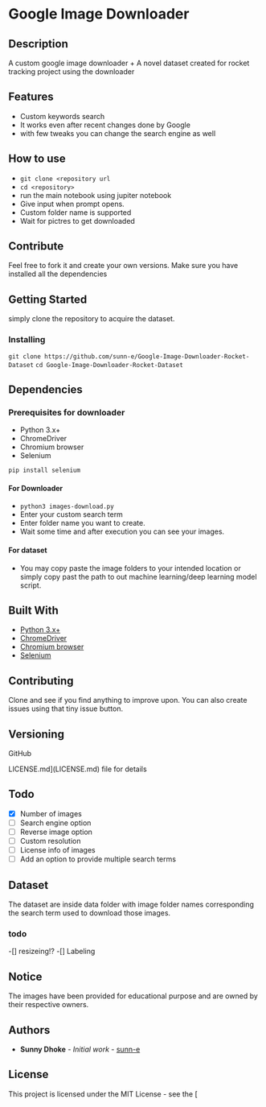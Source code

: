 # Google Image Downloader

## Description

A custom google image downloader + A novel dataset created for rocket tracking project using the downloader

## Features

- Custom keywords search
- It works even after recent changes done by Google
- with few tweaks you can change the search engine as well

## How to use

- `git clone <repository url`
- `cd <repository>`
- run the main notebook using jupiter notebook
- Give input when prompt opens.
- Custom folder name is supported
- Wait for pictres to get downloaded

## Contribute

Feel free to fork it and create your own versions. Make sure you have installed all the dependencies

## Getting Started

simply clone the repository to acquire the dataset.

### Installing

`git clone https://github.com/sunn-e/Google-Image-Downloader-Rocket-Dataset`
`cd Google-Image-Downloader-Rocket-Dataset`

## Dependencies

### Prerequisites for downloader

- Python 3.x+
- ChromeDriver
- Chromium browser
- Selenium

```
pip install selenium
```
#### For Downloader

- `python3 images-download.py`
- Enter your custom search term
- Enter folder name you want to create.
- Wait some time and after execution you can see your images.

#### For dataset

- You may copy paste the image folders to your intended location or simply copy past the path to out machine learning/deep learning model script.


## Built With

- [Python 3.x+](https://www.python.org/download/releases/3.0/)
- [ChromeDriver](https://chromedriver.chromium.org/)
- [Chromium browser](https://chromium.woolyss.com/download/en/)
- [Selenium](https://www.selenium.dev/)

## Contributing

Clone and see if you find anything to improve upon. You can also create issues using that tiny issue button.
## Versioning

GitHub

LICENSE.md](LICENSE.md) file for details

## Todo

-[x] Number of images
-[ ] Search engine option
-[ ] Reverse image option
-[ ] Custom resolution
-[ ] License info of images
-[ ] Add an option to provide multiple search terms

## Dataset

The dataset are inside data folder with image folder names corresponding the search term used to download those images.

### todo
-[] resizeing!?
-[] Labeling

## Notice

The images have been provided for educational purpose and are owned by their respective owners.
## Authors

* **Sunny Dhoke** - *Initial work* - [sunn-e](https://github.com/sunn-e)

## License

This project is licensed under the MIT License - see the [
